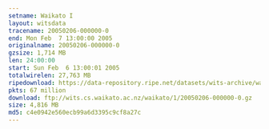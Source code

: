 ```yaml
---
setname: Waikato I
layout: witsdata
tracename: 20050206-000000-0
end: Mon Feb  7 13:00:00 2005
originalname: 20050206-000000-0
gzsize: 1,714 MB
len: 24:00:00
start: Sun Feb  6 13:00:01 2005
totalwirelen: 27,763 MB
ripedownload: https://data-repository.ripe.net/datasets/wits-archive/waikato/1/20050206-000000-0.gz
pkts: 67 million
download: ftp://wits.cs.waikato.ac.nz/waikato/1/20050206-000000-0.gz
size: 4,816 MB
md5: c4e0942e560ecb99a6d3395c9cf8a27c
---
```

